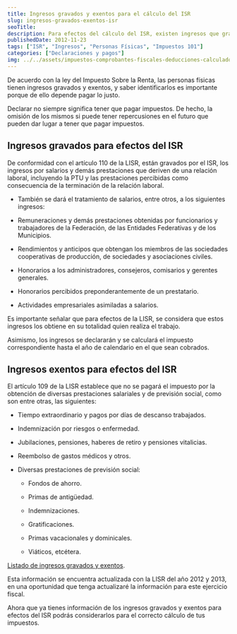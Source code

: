```yaml
---
title: Ingresos gravados y exentos para el cálculo del ISR
slug: ingresos-gravados-exentos-isr
seoTitle: 
description: Para efectos del cálculo del ISR, existen ingresos que gravados (los que causan impuestos) y exentos (los que no pagan impuestos pero se deben informar)
publishedDate: 2012-11-23
tags: ["ISR", "Ingresos", "Personas Físicas", "Impuestos 101"]
categories: ["Declaraciones y pagos"]
img: ../../assets/impuestos-comprobantes-fiscales-deducciones-calculadora.jpeg
---
```



De acuerdo con la ley del Impuesto Sobre la Renta, las personas físicas tienen ingresos gravados y exentos, y saber identificarlos es importante porque de ello depende pagar lo justo.




Declarar no siempre significa tener que pagar impuestos. De hecho, la omisión de los mismos si puede tener repercusiones en el futuro que pueden dar lugar a tener que pagar impuestos.




Ingresos gravados para efectos del ISR
--------------------------------------




De conformidad con el artículo 110 de la LISR, están gravados por el ISR, los ingresos por salarios y demás prestaciones que deriven de una relación laboral, incluyendo la PTU y las prestaciones percibidas como consecuencia de la terminación de la relación laboral.




* También se dará el tratamiento de salarios, entre otros, a los siguientes ingresos:

* Remuneraciones y demás prestaciones obtenidas por funcionarios y trabajadores de la Federación, de las Entidades Federativas y de los Municipios.

* Rendimientos y anticipos que obtengan los miembros de las sociedades cooperativas de producción, de sociedades y asociaciones civiles.

* Honorarios a los administradores, consejeros, comisarios y gerentes generales.

* Honorarios percibidos preponderantemente de un prestatario.

* Actividades empresariales asimiladas a salarios.




Es importante señalar que para efectos de la LISR, se considera que estos ingresos los obtiene en su totalidad quien realiza el trabajo.




Asimismo, los ingresos se declararán y se calculará el impuesto correspondiente hasta el año de calendario en el que sean cobrados.




Ingresos exentos para efectos del ISR
-------------------------------------




El artículo 109 de la LISR establece que no se pagará el impuesto por la obtención de diversas prestaciones salariales y de previsión social, como son entre otras, las siguientes:




* Tiempo extraordinario y pagos por días de descanso trabajados.

* Indemnización por riesgos o enfermedad.

* Jubilaciones, pensiones, haberes de retiro y pensiones vitalicias.

* Reembolso de gastos médicos y otros.

* Diversas prestaciones de previsión social:
	+ Fondos de ahorro.
	
	+ Primas de antigüedad.
	
	+ Indemnizaciones.
	
	+ Gratificaciones.
	
	+ Primas vacacionales y dominicales.
	
	+ Viáticos, etcétera.




[Listado de ingresos gravados y exentos](https://docs.google.com/spreadsheets/d/16nv4Ab7trhq4yT3tOndA5ZFuXbI5Ka4k7tl56nLOviQ/edit?usp=sharing).




Esta información se encuentra actualizada con la LISR del año 2012 y 2013, en una oportunidad que tenga actualizaré la información para este ejercicio fiscal.




Ahora que ya tienes información de los ingresos gravados y exentos para efectos del ISR podrás considerarlos para el correcto cálculo de tus impuestos.



